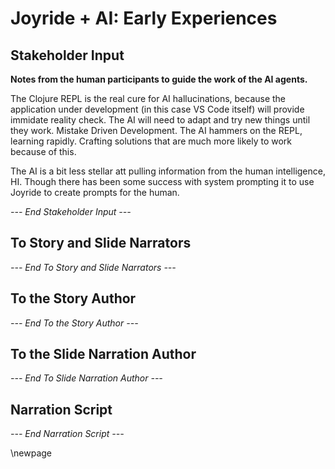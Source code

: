 # Joyride + AI: Early Experiences

## Stakeholder Input

**Notes from the human participants to guide the work of the AI agents.**

The Clojure REPL is the real cure for AI hallucinations, because the application under development (in this case VS Code itself) will provide immidate reality check. The AI will need to adapt and try new things until they work. Mistake Driven Development. The AI hammers on the REPL, learning rapidly. Crafting solutions that are much more likely to work because of this.

The AI is a bit less stellar att pulling information from the human intelligence, HI. Though there has been some success with system prompting it to use Joyride to create prompts for the human.

*--- End Stakeholder Input ---*

## To Story and Slide Narrators

*--- End To Story and Slide Narrators ---*

## To the Story Author

*--- End To the Story Author ---*

## To the Slide Narration Author

*--- End To Slide Narration Author ---*

## Narration Script

*--- End Narration Script ---*


\newpage